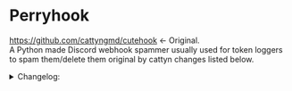 # Perryhook
https://github.com/cattyngmd/cutehook <- Original. <br>
A Python made Discord webhook spammer usually used for token loggers to spam them/delete them original by cattyn changes listed below.<br>

  <details> <br>
  <summary>Changelog:</summary> <br>
  Avatar is now customizable instead of being hardcoded. <br>
  Fixed the username option not working. <br>
  Changed the logo it prints. <br>
  Reformatted a little. <br>
  Added a rate limiting system to spam (theoretically) forever until they either delete the webhook or u do. <br>
  </details> <br>
